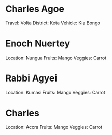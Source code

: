 # Charles Agoe
Travel: Volta
District: Keta
Vehicle: Kia Bongo


# Enoch Nuertey
Location: Nungua 
Fruits: Mango
Veggies: Carrot
# Rabbi Agyei
Location: Kumasi
Fruits: Mango
Veggies: Carrot
# Charles
Location: Accra
Fruits: Mango
Veggies: Carrot